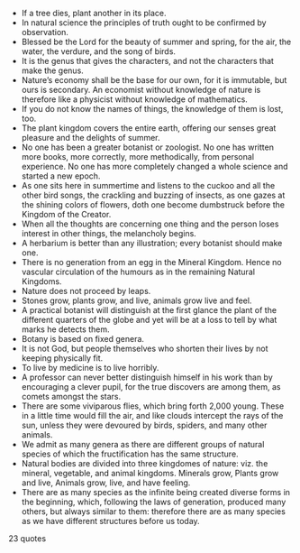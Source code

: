  - If a tree dies, plant another in its place.
 - In natural science the principles of truth ought to be confirmed by observation.
 - Blessed be the Lord for the beauty of summer and spring, for the air, the water, the verdure, and the song of birds.
 - It is the genus that gives the characters, and not the characters that make the genus.
 - Nature’s economy shall be the base for our own, for it is immutable, but ours is secondary. An economist without knowledge of nature is therefore like a physicist without knowledge of mathematics.
 - If you do not know the names of things, the knowledge of them is lost, too.
 - The plant kingdom covers the entire earth, offering our senses great pleasure and the delights of summer.
 - No one has been a greater botanist or zoologist. No one has written more books, more correctly, more methodically, from personal experience. No one has more completely changed a whole science and started a new epoch.
 - As one sits here in summertime and listens to the cuckoo and all the other bird songs, the crackling and buzzing of insects, as one gazes at the shining colors of flowers, doth one become dumbstruck before the Kingdom of the Creator.
 - When all the thoughts are concerning one thing and the person loses interest in other things, the melancholy begins.
 - A herbarium is better than any illustration; every botanist should make one.
 - There is no generation from an egg in the Mineral Kingdom. Hence no vascular circulation of the humours as in the remaining Natural Kingdoms.
 - Nature does not proceed by leaps.
 - Stones grow, plants grow, and live, animals grow live and feel.
 - A practical botanist will distinguish at the first glance the plant of the different quarters of the globe and yet will be at a loss to tell by what marks he detects them.
 - Botany is based on fixed genera.
 - It is not God, but people themselves who shorten their lives by not keeping physically fit.
 - To live by medicine is to live horribly.
 - A professor can never better distinguish himself in his work than by encouraging a clever pupil, for the true discovers are among them, as comets amongst the stars.
 - There are some viviparous flies, which bring forth 2,000 young. These in a little time would fill the air, and like clouds intercept the rays of the sun, unless they were devoured by birds, spiders, and many other animals.
 - We admit as many genera as there are different groups of natural species of which the fructification has the same structure.
 - Natural bodies are divided into three kingdomes of nature: viz. the mineral, vegetable, and animal kingdoms. Minerals grow, Plants grow and live, Animals grow, live, and have feeling.
 - There are as many species as the infinite being created diverse forms in the beginning, which, following the laws of generation, produced many others, but always similar to them: therefore there are as many species as we have different structures before us today.

23 quotes